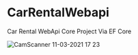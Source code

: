 # CarRentalWebapi
Car Rental WebApi Core Project Via EF Core


![CamScanner 11-03-2021 17 23](https://user-images.githubusercontent.com/45595734/140073684-09f03e40-8812-4c21-a596-e71bab944209.jpg)

